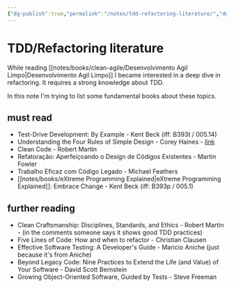 ```yaml
---
{"dg-publish":true,"permalink":"/notes/tdd-refactoring-literature/","dgHomeLink":true,"dgPassFrontmatter":false,"dgShowBacklinks":true,"dgShowLocalGraph":false}
---
```


# TDD/Refactoring literature

While reading [[notes/books/clean-agile/Desenvolvimento Agil Limpo|Desenvolvimento Agil Limpo]] I became interested in a deep dive in refactoring. It requires a strong knowledge about TDD.

In this note I'm trying to list some fundamental books about these topics.

## must read

- Test-Drive Development: By Example - Kent Beck (iff: B393t / 005.14)
- Understanding the Four Rules of Simple Design - Corey Haines - [link](https://leanpub.com/4rulesofsimpledesign)
- Clean Code - Robert Martin
- Refatoração: Aperfeiçoando o Design de Códigos Existentes - Martin Fowler
- Trabalho Eficaz com Código Legado - Michael Feathers
- [[notes/books/eXtreme Programming Explained|eXtreme Programming Explained]]: Embrace Change - Kent Beck (iff: B393p / 005.1)


## further reading

- Clean Craftsmanship: Disciplines, Standards, and Ethics - Robert Martin - (in the comments someone says it shows good TDD practices)
- Five Lines of Code: How and when to refactor - Christian Clausen
- Effective Software Testing: A Developer's Guide - Maricio Aniche (just because it's from Aniche)
- Beyond Legacy Code: Nine Practices to Extend the Life (and Value) of Your Software - David Scott Bernstein
- Growing Object-Oriented Software, Guided by Tests - Steve Freeman
